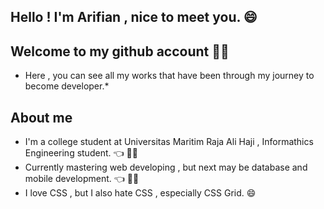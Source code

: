 ## Hello ! I'm Arifian , nice to meet you. 	:smile:
## Welcome to my github account :raising_hand_man:

* Here , you can see all my works that have been through my journey to become developer.*

## 	 About me 
- I'm a college student at Universitas Maritim Raja Ali Haji , Informathics Engineering student. 	:point_left: 	:man_student:
- Currently mastering web developing , but next may be database and mobile development. 	:point_left: :technologist:
- I love CSS , but I also hate CSS , especially CSS Grid. 	:smile:
